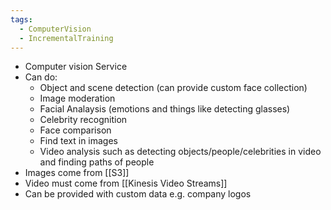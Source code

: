 ```yaml
---
tags:
  - ComputerVision
  - IncrementalTraining
---
```

- Computer vision Service
- Can do:
	- Object and scene detection (can provide custom face collection)
	- Image moderation
	- Facial Analaysis (emotions and things like detecting glasses)
	- Celebrity recognition
	- Face comparison
	- Find text in images
	- Video analysis such as detecting objects/people/celebrities in video and finding paths of people
- Images come from [[S3]]
- Video must come from [[Kinesis Video Streams]]
- Can be provided with custom data e.g. company logos